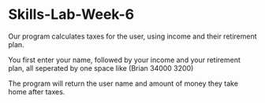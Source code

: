 # Skills-Lab-Week-6

Our program calculates taxes for the user, using income and their retirement plan. 

You first enter your name, followed by your income and your retirement plan, all seperated by one space like (Brian 34000 3200)

The program will return the user name and amount of money they take home after taxes.
